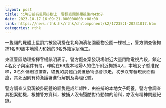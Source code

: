 ```yaml
---
layout: post
title: 北角日前有貓屍掛樹上　警翻查閉路電視後拘4女子
date: 2023-10-17 16:09:21.000000000 +08:00
link: https://news.rthk.hk/rthk/ch/component/k2/1723521-20231017.htm
categories: rthk
---
```


一隻貓的屍體上星期六被發現掛在北角海濱花園寵物公園一棵樹上，警方調查後拘捕1名69歲本地婦人和她的3名外籍家庭傭工。

東區警區助理指揮官楊韻明表示，警方翻查案發現場附近大量閉路電視片段，鎖定4名女子與案件有關，昨晚在69歲本地婦人的住所附近拘捕4人，本地女子暫准保釋，3名外傭則被扣查，貓隻的屍體由愛護動物協會檢走，初步沒有發現表面傷痕，其死因則有待漁護署進行解剖及毒理化驗。

警方調查又發現被掛屍體的貓隻是成年雄性，由被捕的本地女子飼養，警方會調查其犯案動機，根據警方資料，被捕人沒有殘酷對待動物的前科，亦沒有精神問題紀錄。
